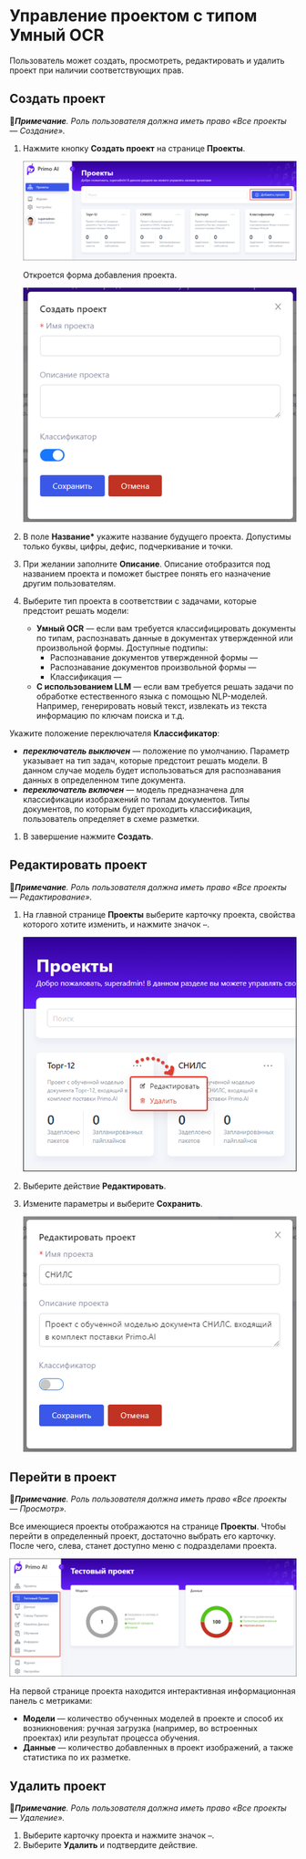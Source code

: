 # Управление проектом с типом Умный OCR

Пользователь может создать, просмотреть, редактировать и удалить проект при наличии соответствующих прав. 


## Создать проект 
:large_blue_diamond:***Примечание**. Роль пользователя должна иметь право «Все проекты — Создание».*

1. Нажмите кнопку **Создать проект** на странице **Проекты**.

   ![Кнопка «Создать проект»](<../../../.gitbook/assets1/primo-ai/user-guide/main-add-project.png>)

   Откроется форма добавления проекта.

   ![Форма создания проекта](<../../../.gitbook/assets1/primo-ai/user-guide/project-form.png>)

1. В поле **Название\*** укажите название будущего проекта. Допустимы только буквы, цифры, дефис, подчеркивание и точки.
1. При желании заполните **Описание**. Описание отобразится под названием проекта и поможет быстрее понять его назначение другим пользователям.
1. Выберите тип проекта в соответствии с задачами, которые предстоит решать модели:
   * **Умный OCR** — если вам требуется классифицировать документы по типам, распознавать данные в документах утвержденной или произвольной формы. Доступные подтипы:
     * Распознавание документов утвержденной формы —
     * Распознавание документов произвольной формы —
     * Классификация — 
   * **С использованием LLM** — если вам требуется решать задачи по обработке естественного языка с помощью NLP-моделей. Например, генерировать новый текст, извлекать из текста информацию по ключам поиска и т.д.


Укажите положение переключателя **Классификатор**:
   * ***переключатель выключен*** — положение по умолчанию. Параметр указывает на тип задач, которые предстоит решать модели. В данном случае модель будет использоваться для распознавания данных в определенном типе документа.
   * ***переключатель включен*** — модель предназначена для классификации изображений по типам документов. Типы документов, по которым будет проходить классификация, пользователь определяет в схеме разметки.
1. В завершение нажмите **Создать**.

## Редактировать проект 
:large_blue_diamond:***Примечание**. Роль пользователя должна иметь право «Все проекты — Редактирование».*

1. На главной странице **Проекты** выберите карточку проекта, свойства которого хотите изменить, и нажмите значок `⋯`.

   ![Действия с проектом](<../../../.gitbook/assets1/primo-ai/user-guide/project-actions.png>)

2. Выберите действие **Редактировать**.
3. Измените параметры и выберите **Сохранить**.

   ![Форма редактирования проекта](<../../../.gitbook/assets1/primo-ai/user-guide/change-project.png>)

## Перейти в проект
:large_blue_diamond:***Примечание**. Роль пользователя должна иметь право «Все проекты — Просмотр».*

Все имеющиеся проекты отображаются на странице **Проекты**. Чтобы перейти в определенный проект, достаточно выбрать его карточку. После чего, слева, станет доступно меню с подразделами проекта. 

![Меню проекта](<../../../.gitbook/assets1/primo-ai/user-guide/project-menu-panel.png>)

На первой странице проекта находится интерактивная информационная панель с метриками:
* **Модели** — количество обученных моделей в проекте и способ их возникновения: ручная загрузка (например, во встроенных проектах) или результат процесса обучения.
* **Данные** — количество добавленных в проект изображений, а также статистика по их разметке.

## Удалить проект 
:large_blue_diamond:***Примечание**. Роль пользователя должна иметь право «Все проекты — Удаление».*

1. Выберите карточку проекта и нажмите значок `⋯`.
1. Выберите **Удалить** и подтвердите действие.
